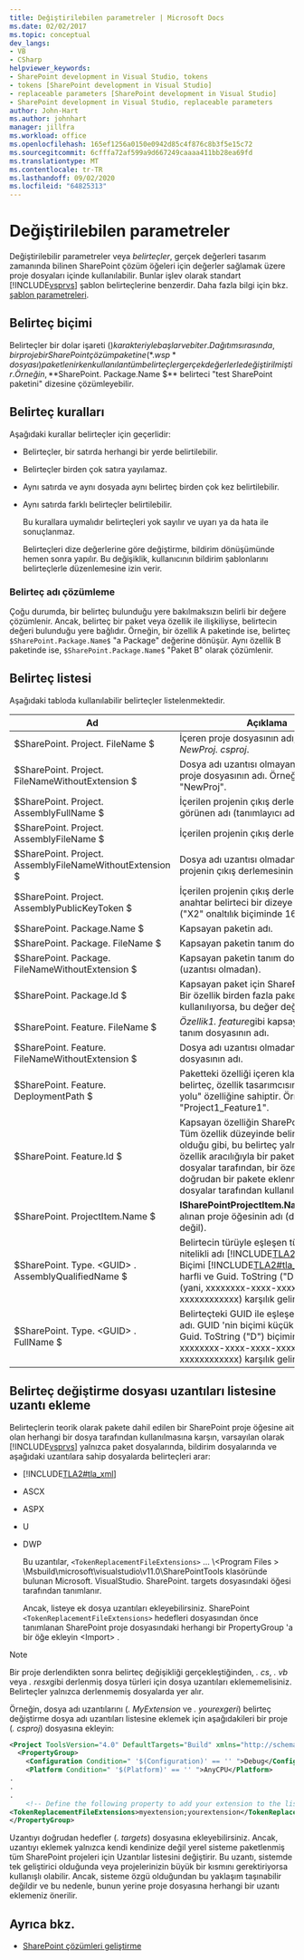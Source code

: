 ```yaml
---
title: Değiştirilebilen parametreler | Microsoft Docs
ms.date: 02/02/2017
ms.topic: conceptual
dev_langs:
- VB
- CSharp
helpviewer_keywords:
- SharePoint development in Visual Studio, tokens
- tokens [SharePoint development in Visual Studio]
- replaceable parameters [SharePoint development in Visual Studio]
- SharePoint development in Visual Studio, replaceable parameters
author: John-Hart
ms.author: johnhart
manager: jillfra
ms.workload: office
ms.openlocfilehash: 165ef1256a0150e0942d85c4f876c8b3f5e15c72
ms.sourcegitcommit: 6cfffa72af599a9d667249caaaa411bb28ea69fd
ms.translationtype: MT
ms.contentlocale: tr-TR
ms.lasthandoff: 09/02/2020
ms.locfileid: "64825313"
---
```

# <a name="replaceable-parameters"></a>Değiştirilebilen parametreler
  Değiştirilebilir parametreler veya *belirteçler*, gerçek değerleri tasarım zamanında bilinen SharePoint çözüm öğeleri için değerler sağlamak üzere proje dosyaları içinde kullanılabilir. Bunlar işlev olarak standart [!INCLUDE[vsprvs](../sharepoint/includes/vsprvs-md.md)] şablon belirteçlerine benzerdir. Daha fazla bilgi için bkz. [şablon parametreleri](../ide/template-parameters.md).

## <a name="token-format"></a>Belirteç biçimi
 Belirteçler bir dolar işareti ($) karakteriyle başlar ve biter. Dağıtım sırasında, bir proje bir SharePoint çözüm paketine (*. wsp* dosyası) paketlenirken kullanılan tüm belirteçler gerçek değerlerle değiştirilmiştir. Örneğin, **$SharePoint. Package.Name $** belirteci "test SharePoint paketini" dizesine çözümleyebilir.

## <a name="token-rules"></a>Belirteç kuralları
 Aşağıdaki kurallar belirteçler için geçerlidir:

- Belirteçler, bir satırda herhangi bir yerde belirtilebilir.

- Belirteçler birden çok satıra yayılamaz.

- Aynı satırda ve aynı dosyada aynı belirteç birden çok kez belirtilebilir.

- Aynı satırda farklı belirteçler belirtilebilir.

  Bu kurallara uymalıdır belirteçleri yok sayılır ve uyarı ya da hata ile sonuçlanmaz.

  Belirteçleri dize değerlerine göre değiştirme, bildirim dönüşümünde hemen sonra yapılır. Bu değişiklik, kullanıcının bildirim şablonlarını belirteçlerle düzenlemesine izin verir.

### <a name="token-name-resolution"></a>Belirteç adı çözümleme
 Çoğu durumda, bir belirteç bulunduğu yere bakılmaksızın belirli bir değere çözümlenir. Ancak, belirteç bir paket veya özellik ile ilişkiliyse, belirtecin değeri bulunduğu yere bağlıdır. Örneğin, bir özellik A paketinde ise, belirteç `$SharePoint.Package.Name$` "a Package" değerine dönüşür. Aynı özellik B paketinde ise, `$SharePoint.Package.Name$` "Paket B" olarak çözümlenir.

## <a name="tokens-list"></a>Belirteç listesi
 Aşağıdaki tabloda kullanılabilir belirteçler listelenmektedir.

|Ad|Açıklama|
|----------|-----------------|
|$SharePoint. Project. FileName $|İçeren proje dosyasının adı, örneğin, *NewProj. csproj*.|
|$SharePoint. Project. FileNameWithoutExtension $|Dosya adı uzantısı olmayan kapsayan proje dosyasının adı. Örneğin, "NewProj".|
|$SharePoint. Project. AssemblyFullName $|İçerilen projenin çıkış derlemesinin görünen adı (tanımlayıcı ad).|
|$SharePoint. Project. AssemblyFileName $|İçerilen projenin çıkış derlemesinin adı.|
|$SharePoint. Project. AssemblyFileNameWithoutExtension $|Dosya adı uzantısı olmadan, kapsayan projenin çıkış derlemesinin adı.|
|$SharePoint. Project. AssemblyPublicKeyToken $|İçerilen projenin çıkış derlemesinin ortak anahtar belirteci bir dizeye dönüştürüldü. ("X2" onaltılık biçiminde 16 karakter.)|
|$SharePoint. Package.Name $|Kapsayan paketin adı.|
|$SharePoint. Package. FileName $|Kapsayan paketin tanım dosyasının adı.|
|$SharePoint. Package. FileNameWithoutExtension $|Kapsayan paketin tanım dosyasının adı (uzantısı olmadan).|
|$SharePoint. Package.Id $|Kapsayan paket için SharePoint KIMLIĞI. Bir özellik birden fazla pakette kullanılıyorsa, bu değer değişecektir.|
|$SharePoint. Feature. FileName $|*Özellik1. feature*gibi kapsayan özelliğin tanım dosyasının adı.|
|$SharePoint. Feature. FileNameWithoutExtension $|Dosya adı uzantısı olmadan Özellik tanım dosyasının adı.|
|$SharePoint. Feature. DeploymentPath $|Paketteki özelliği içeren klasörün adı. Bu belirteç, özellik tasarımcısında "dağıtım yolu" özelliğine sahiptir. Örnek bir değer, "Project1_Feature1".|
|$SharePoint. Feature.Id $|Kapsayan özelliğin SharePoint KIMLIĞI. Tüm özellik düzeyinde belirteçlerde olduğu gibi, bu belirteç yalnızca bir özellik aracılığıyla bir pakette bulunan dosyalar tarafından, bir özellik dışında doğrudan bir pakete eklenmemiş olan dosyalar tarafından kullanılabilir.|
|$SharePoint. ProjectItem.Name $|**ISharePointProjectItem.Name**öğesinden alınan proje öğesinin adı (dosya adı değil).|
|$SharePoint. Type. \<GUID> . AssemblyQualifiedName $|Belirtecin türüyle eşleşen türün derleme nitelikli adı [!INCLUDE[TLA2#tla_guid](../sharepoint/includes/tla2sharptla-guid-md.md)] . Biçimi [!INCLUDE[TLA2#tla_guid](../sharepoint/includes/tla2sharptla-guid-md.md)] küçük harfli ve Guid. ToString ("D") biçimine (yani, xxxxxxxx-xxxx-xxxx-xxxx-xxxxxxxxxxxx) karşılık gelir.|
|$SharePoint. Type. \<GUID> . FullName $|Belirteçteki GUID ile eşleşen türün tam adı. GUID 'nin biçimi küçük harfli ve Guid. ToString ("D") biçimine (yani, xxxxxxxx-xxxx-xxxx-xxxx-xxxxxxxxxxxx) karşılık gelir.|

## <a name="add-extensions-to-the-token-replacement-file-extensions-list"></a>Belirteç değiştirme dosyası uzantıları listesine uzantı ekleme
 Belirteçlerin teorik olarak pakete dahil edilen bir SharePoint proje öğesine ait olan herhangi bir dosya tarafından kullanılmasına karşın, varsayılan olarak [!INCLUDE[vsprvs](../sharepoint/includes/vsprvs-md.md)] yalnızca paket dosyalarında, bildirim dosyalarında ve aşağıdaki uzantılara sahip dosyalarda belirteçleri arar:

- [!INCLUDE[TLA2#tla_xml](../sharepoint/includes/tla2sharptla-xml-md.md)]

- ASCX

- ASPX

- U

- DWP

  Bu uzantılar, `<TokenReplacementFileExtensions>` ... \\<Program Files \> \Msbuild\microsoft\visualstudio\v11.0\SharePointTools klasöründe bulunan Microsoft. VisualStudio. SharePoint. targets dosyasındaki öğesi tarafından tanımlanır.

  Ancak, listeye ek dosya uzantıları ekleyebilirsiniz. SharePoint `<TokenReplacementFileExtensions>` hedefleri dosyasından önce tanımlanan SharePoint proje dosyasındaki herhangi bir PropertyGroup 'a bir öğe ekleyin \<Import> .

> [!NOTE]
> Bir proje derlendikten sonra belirteç değişikliği gerçekleştiğinden, *. cs*, *. vb* veya *. resx*gibi derlenmiş dosya türleri için dosya uzantıları eklememelisiniz. Belirteçler yalnızca derlenmemiş dosyalarda yer alır.

 Örneğin, dosya adı uzantılarını (*. MyExtension* ve *. yourexgeri*) belirteç değiştirme dosya adı uzantıları listesine eklemek için aşağıdakileri bir proje (*. csproj*) dosyasına ekleyin:

```xml
<Project ToolsVersion="4.0" DefaultTargets="Build" xmlns="http://schemas.microsoft.com/developer/msbuild/2003">
  <PropertyGroup>
    <Configuration Condition=" '$(Configuration)' == '' ">Debug</Configuration>
    <Platform Condition=" '$(Platform)' == '' ">AnyCPU</Platform>
.
.
.
    <!-- Define the following property to add your extension to the list of token replacement file extensions.  -->
<TokenReplacementFileExtensions>myextension;yourextension</TokenReplacementFileExtensions>
</PropertyGroup>
```

 Uzantıyı doğrudan hedefler (*. targets*) dosyasına ekleyebilirsiniz. Ancak, uzantıyı eklemek yalnızca kendi kendinize değil yerel sisteme paketlenmiş tüm SharePoint projeleri için Uzantılar listesini değiştirir. Bu uzantı, sistemde tek geliştirici olduğunda veya projelerinizin büyük bir kısmını gerektiriyorsa kullanışlı olabilir. Ancak, sisteme özgü olduğundan bu yaklaşım taşınabilir değildir ve bu nedenle, bunun yerine proje dosyasına herhangi bir uzantı eklemeniz önerilir.

## <a name="see-also"></a>Ayrıca bkz.
- [SharePoint çözümleri geliştirme](../sharepoint/developing-sharepoint-solutions.md)
